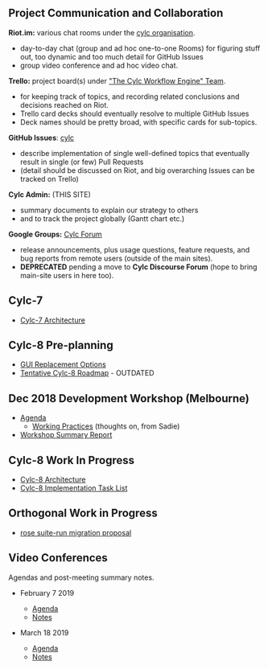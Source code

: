 ## Project Communication and Collaboration

**Riot.im:** various chat rooms under the
  [cylc organisation](https://riot.im/app/#/group/+cylc:matrix.org).
- day-to-day chat (group and ad hoc one-to-one Rooms) for figuring stuff out,
  too dynamic and too much detail for GitHub Issues
- group video conference and ad hoc video chat.

**Trello:** project board(s) under
  ["The Cylc Workflow Engine" Team](https://trello.com/cylcworkflow).
- for keeping track of topics, and recording related conclusions and decisions
  reached on Riot.
- Trello card decks should eventually resolve to multiple GitHub Issues
- Deck names should be pretty broad, with specific cards for sub-topics.

**GitHub Issues**: [cylc](https://github.com/cylc)
- describe implementation of single well-defined topics that eventually result
  in single (or few) Pull Requests
- (detail should be discussed on Riot, and big overarching Issues can be
  tracked on Trello)

**Cylc Admin:** (THIS SITE)
- summary documents to explain our strategy to others
- and to track the project globally (Gantt chart etc.)

**Google Groups:** [Cylc Forum](https://groups.google.com/forum/#!forum/cylc) 
- release announcements, plus usage questions, feature requests, and bug
  reports from remote users (outside of the main sites).
- **DEPRECATED** pending a move to **Cylc Discourse Forum** (hope to bring
  main-site users in here too).

## Cylc-7
- [Cylc-7 Architecture](cylc-7-architecture)

## Cylc-8 Pre-planning
- [GUI Replacement Options](gui-replacement-options)
- [Tentative Cylc-8 Roadmap](cylc-8-roadmap) - OUTDATED

## Dec 2018 Development Workshop (Melbourne)
- [Agenda](dec-workshop-agenda)
  - [Working Practices](practices-prompts) (thoughts on, from Sadie)
- [Workshop Summary Report](dec-workshop-report)

## Cylc-8 Work In Progress
- [Cylc-8 Architecture](cylc-8-architecture)
- [Cylc-8 Implementation Task List](cylc-8-tasks)

## Orthogonal Work in Progress
- [rose suite-run migration proposal](proposal-rose-suite-run.md)
 
## Video Conferences

Agendas and post-meeting summary notes.

- February 7 2019
  - [Agenda](meetings/vc-feb-2019-agenda.md)
  - [Notes](meetings/vc-feb-2019-summary.md)

- March 18 2019
  - [Agenda](meetings/vc-mar-2019-agenda.md)
  - [Notes](meetings/vc-mar-2019-summary.md)


